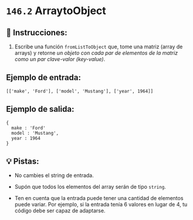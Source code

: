 # `146.2` ArraytoObject

## 📝 Instrucciones:

1. Escribe una función `fromListToObject` que, tome una matriz (array de arrays) y retorne *un objeto con cada par de elementos de la matriz como un par clave-valor (key-value)*.

## Ejemplo de entrada:

```Js
[['make', 'Ford'], ['model', 'Mustang'], ['year', 1964]]
```

## Ejemplo de salida:

```Js
{
  make : 'Ford'
  model : 'Mustang',
  year : 1964
}
```

## 💡 Pistas:

+ No cambies el string de entrada. 

+ Supón que todos los elementos del array serán de tipo `string`.

+ Ten en cuenta que la entrada puede tener una cantidad de elementos puede variar. Por ejemplo, si la entrada tenía 6 valores en lugar de 4, tu código debe ser capaz de adaptarse.